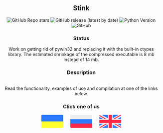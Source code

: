 <h2 align="center">Stink</h2>

<div align="center">
 <img alt="GitHub Repo stars" src="https://img.shields.io/github/stars/FallenAstaroth/stink">
 <img alt="GitHub release (latest by date)" src="https://img.shields.io/github/v/release/FallenAstaroth/stink">
 <img alt="Python Version" src="https://img.shields.io/badge/python-3.7%20%7C%203.8%20%7C%203.9-blue">
 <img alt="GitHub" src="https://img.shields.io/github/license/FallenAstaroth/stink">
</div>

<h3 align="center">Status</h3>
<p align="center">Work on getting rid of pywin32 and replacing it with the built-in ctypes library. The estimated shrinkage of the compressed executable is 8 mb instead of 14 mb.</p>

<h3 align="center">Description</h3>
<p align="center"><br>Read the functionality, examples of use and compilation at one of the links below.<p>

<h3 align="center">Click one of us</h3>
<p align="center">
  <a href="docs/ua.md"><img src="docs/ua_icon.svg" width="70"></a>
  <a>&#8192;&#8192;</a>
  <a href="docs/ru.md"><img src="docs/ru_icon.svg" width="70"></a>
  <a>&#8192;&#8192;</a>
  <a href="docs/en.md"><img src="docs/en_icon.svg" width="70"></a>
</p>
